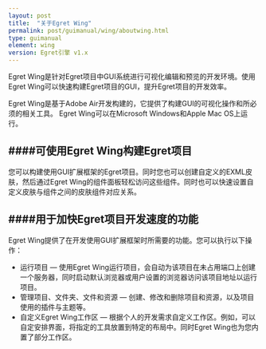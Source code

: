 ```yaml
---
layout: post
title:  "关于Egret Wing"
permalink: post/guimanual/wing/aboutwing.html
type: guimanual
element: wing
version: Egret引擎 v1.x
---
```



Egret Wing是针对Egret项目中GUI系统进行可视化编辑和预览的开发环境。使用Egret Wing可以快速构建Egret项目的GUI，提升Egret项目的开发效率。

Egret Wing是基于Adobe Air开发构建的，它提供了构建GUI的可视化操作和所必须的相关工具。
Egret Wing可以在Microsoft Windows和Apple Mac OS上运行。

####可使用Egret Wing构建Egret项目
---

您可以构建使用GUI扩展框架的Egret项目。同时您也可以创建自定义的EXML皮肤，然后通过Egret Wing的组件面板轻松访问这些组件。同时也可以快速设置自定义皮肤与组件之间的皮肤组件对应关系。

####用于加快Egret项目开发速度的功能
---

Egret Wing提供了在开发使用GUI扩展框架时所需要的功能。您可以执行以下操作：

* 运行项目 — 使用Egret Wing运行项目，会自动为该项目在未占用端口上创建一个服务器，同时启动默认浏览器或用户设置的浏览器访问该项目地址以运行项目。
* 管理项目、文件夹、文件和资源 — 创建、修改和删除项目和资源，以及项目使用的插件与主题等。
* 自定义Egret Wing工作区 — 根据个人的开发需求自定义工作区。例如，可以自定安排界面，将指定的工具放置到特定的布局中。同时Egret Wing也为您内置了部分工作区。
